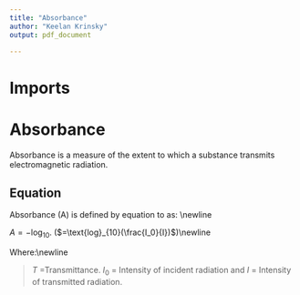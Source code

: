 ```yaml
---
title: "Absorbance"
author: "Keelan Krinsky"
output: pdf_document

---
```


# Imports

# Absorbance
Absorbance is a measure of the extent to which a substance transmits electromagnetic radiation. 

## Equation 
Absorbance (A) is defined by equation to as: \newline 

$A=-\text{log}_{10}$. ($=\text{log}_{10}(\frac{I_0}{I})$)\newline 

Where:\newline 
> $T$ =Transmittance. 
> $I_0$ = Intensity of incident radiation and 
> $I$ = Intensity of transmitted radiation. 


